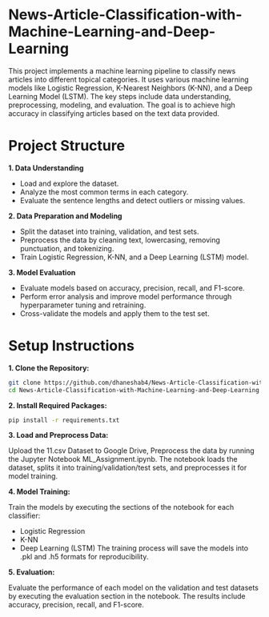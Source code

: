 # News-Article-Classification-with-Machine-Learning-and-Deep-Learning

This project implements a machine learning pipeline to classify news articles into different topical categories. It uses various machine learning models like Logistic Regression, K-Nearest Neighbors (K-NN), and a Deep Learning Model (LSTM). The key steps include data understanding, preprocessing, modeling, and evaluation. The goal is to achieve high accuracy in classifying articles based on the text data provided.

# Project Structure

**1. Data Understanding**

* Load and explore the dataset.
* Analyze the most common terms in each category.
* Evaluate the sentence lengths and detect outliers or missing values.

**2. Data Preparation and Modeling**

* Split the dataset into training, validation, and test sets.
* Preprocess the data by cleaning text, lowercasing, removing punctuation, and tokenizing.
* Train Logistic Regression, K-NN, and a Deep Learning (LSTM) model.

**3. Model Evaluation**

* Evaluate models based on accuracy, precision, recall, and F1-score.
* Perform error analysis and improve model performance through hyperparameter tuning and retraining.
* Cross-validate the models and apply them to the test set.
# Setup Instructions
**1. Clone the Repository:**
```bash
git clone https://github.com/dhaneshab4/News-Article-Classification-with-Machine-Learning-and-Deep-Learning.git
cd News-Article-Classification-with-Machine-Learning-and-Deep-Learning
```
**2. Install Required Packages:**
```bash
pip install -r requirements.txt
```
**3. Load and Preprocess Data:**

Upload the 11.csv Dataset to Google Drive, Preprocess the data by running the Jupyter Notebook ML_Assignment.ipynb. The notebook loads the dataset, splits it into training/validation/test sets, and preprocesses it for model training.

**4. Model Training:**

Train the models by executing the sections of the notebook for each classifier:

* Logistic Regression
* K-NN
* Deep Learning (LSTM)
The training process will save the models into .pkl and .h5 formats for reproducibility.

**5. Evaluation:**

Evaluate the performance of each model on the validation and test datasets by executing the evaluation section in the notebook. The results include accuracy, precision, recall, and F1-score.
